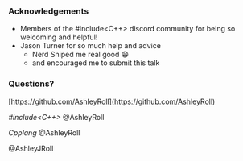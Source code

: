 ### Acknowledgements

- Members of the #include<C++> discord community for being so welcoming and
  helpful!
  <!-- .element: class="fragment" -->
- Jason Turner for so much help and advice
  <!-- .element: class="fragment" -->
  - Nerd Sniped me real good &#128513;
    <!-- .element: class="fragment" -->
  - and encouraged me to submit this talk
    <!-- .element: class="fragment" -->



<!-- down -->
### Questions?


<i class="fab fa-github"></i> [https://github.com/AshleyRoll](https://github.com/AshleyRoll)

<i class="fab fa-discord"></i> _#include<C++>_ @AshleyRoll

<i class="fab fa-slack"></i> _Cpplang_ @AshleyRoll

<i class="fab fa-twitter"></i> @AshleyJRoll
